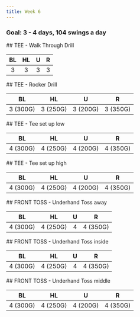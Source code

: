 ```yaml
---
title: Week 6
---
```


### Goal: 3 - 4 days, 104 swings a day

<div class="drill">
## TEE - Walk Through Drill

| BL       | HL       | U        | R        |
| :------: | :------: | :------: | :------: |
| 3        | 3        | 3        | 3        |
</div>

<div class="drill">
## TEE - Rocker Drill

| BL       | HL       | U        | R        |
| :------: | :------: | :------: | :------: |
| 3 (300G) | 3 (250G) | 3 (200G) | 3 (350G) |
</div>

<div class="drill">
## TEE - Tee set up low

| BL       | HL       | U        | R        |
| :------: | :------: | :------: | :------: |
| 4 (300G) | 4 (250G) | 4 (200G) | 4 (350G) |
</div>

<div class="drill">
## TEE - Tee set up high

| BL       | HL       | U        | R        |
| :------: | :------: | :------: | :------: |
| 4 (300G) | 4 (250G) | 4 (200G) | 4 (350G) |
</div>

<div class="drill">
## FRONT TOSS - Underhand Toss away

| BL       | HL       | U        | R        |
| :------: | :------: | :------: | :------: |
| 4 (300G) | 4 (250G) | 4        | 4 (350G) |
</div>

<div class="drill">
## FRONT TOSS - Underhand Toss inside

| BL       | HL       | U        | R        |
| :------: | :------: | :------: | :------: |
| 4 (300G) | 4 (250G) | 4        | 4 (350G) |
</div>

<div class="drill">
## FRONT TOSS - Underhand Toss middle

| BL       | HL       | U        | R        |
| :------: | :------: | :------: | :------: |
| 4 (300G) | 4 (250G) | 4 (200G) | 4 (350G) |
</div>
